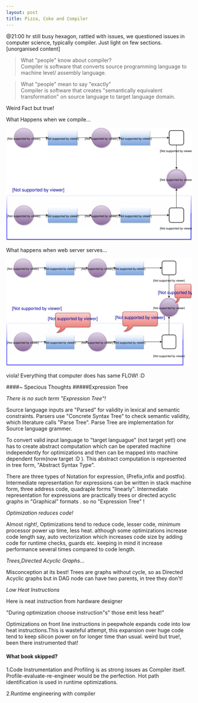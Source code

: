 ```yaml
---
layout: post
title: Pizza, Coke and Compiler
---
```

@21:00 hr  still busy hexagon, rattled with issues, we questioned issues in  computer science, typically  compiler.
Just light on  few sections. [unorganised content] 

> What "people" know about compiler? <br/>
>Compiler is software that converts source programming language to machine level/ assembly language.

>What "people" mean to say "exactly" <br/>
>Compiler is software that creates "semantically equivalent transformation" on source language to target language domain.

Weird Fact but true!

What Happens when we compile...

![Traditional Compiler](/public/locals/TraditionalCompiler.svg "Try Coding Again!")

What happens when web server serves...

![Internet Model](/public/locals/InternetModel.svg "Try Coding Again!")

viola! Everything that computer does has same FLOW! :D

####\~ Specious Thoughts 
#####Expression Tree

*There is no such term "Expression Tree"!*

Source language inputs are "Parsed" for validity in lexical and semantic constraints. Parsers use "Concrete Syntax Tree" to check semantic validity,
which literature calls "Parse Tree". Parse Tree are implementation for Source language grammer.

To convert valid input language to "target languague" (not target yet!) one has to create abstract computation which can be operated machine independently for optimizations and then can be mapped into machine dependent form(now target :D ). This abstract computation is represented in 
tree form, "Abstract Syntax Type".

There are three types of Notation for expression, (Prefix,infix and postfix). 
Intermediate representation for expressions can be written in stack machine form, three address code, quadraple forms "linearly".
Intermediate representation for expressions are practically trees or directed acyclic graphs in  "Graphical" formats .
so no "Expression Tree" !

*Optimization reduces code!*

Almost right!, Optimizations tend to reduce code, lesser code, minimum processor power up time, less heat.
although some optimizations increase code length say, auto vectorization which increases code size by adding code for runtime checks,
guards etc. keeping in mind it increase performance several times compared to code length.


*Trees,Directed Acyclic Graphs...*

Misconception at its best! Trees are graphs without cycle, so as Directed Acyclic graphs but in DAG node can have two parents, in tree they don't!

*Low Heat Instructions* 

Here is neat instruction from hardware designer 

"During optimization choose instruction"s"  those emit less heat!"

Optimizations on front line instructions in peepwhole expands code into low heat instructions.This is wasteful attempt, this expansion over huge code tend to keep silicon power on for longer time than usual. weird but true!, been there instrumented that!

#### What book skipped?
1.Code Instrumentation and Profiling is as strong issues as Compiler itself. Profile-evaluate-re-engineer would be the perfection.
Hot path identification is used in runtime optimizations.

2.Runtime engineering with compiler

